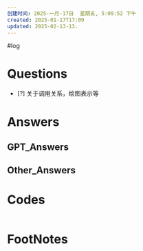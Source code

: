 ```yaml
---
创建时间: 2025-一月-17日  星期五, 5:09:52 下午
created: 2025-01-17T17:09
updated: 2025-02-13-13.
---
```

#log 

# Questions

- [?] 关于调用关系，绘图表示等


# Answers


## GPT_Answers


## Other_Answers


# Codes

```python

```



# FootNotes